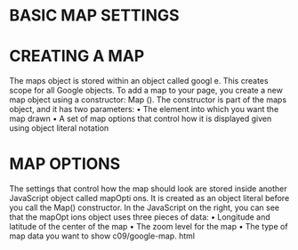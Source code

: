 # BASIC MAP SETTINGS
# CREATING A MAP
The maps object is stored within an object called googl e. This creates scope for all Google objects.
To add a map to your page, you create a new map object using a constructor: Map (). The constructor is
part of the maps object, and it has two parameters: 
• The element into which you want the map drawn
• A set of map options that control how it is displayed given using object literal notation 

# MAP OPTIONS
The settings that control how the map should look are stored inside another JavaScript object called
mapOpti ons. It is created as an object literal before you call the Map() constructor. In the JavaScript on
the right, you can see that the mapOpt ions object uses three pieces of data:
• Longitude and latitude of the center of the map
• The zoom level for the map
• The type of map data you want to show
 c09/google-map. html


<div id="map"></div>
<script src="js/google-map.js"></ script>
</body> 
function ini t() {
,
var mapOpt ions = { // Set up the map options
center: new google .maps.Latlng(40 . 782710,-73 .965310),
mapType!d: google .maps.MapType ld.ROADMAP,
zoom: 13
} ;
~ var venueMap; // Map() draws a map
~ venueMap =new google .maps.Map(document .getElementByld('map'), mapOptions} ;
2
}
function l oadScript() {
va r scri pt document . createEl ement('script '); // Create <script> element
scri pt .sr c = 'http://maps.googl eapis. com/maps/api/js?
sensor=false&callback= i nitial ize ' ;
document.body. appendChi l d(scri pt) ; //Add element to page
G) window. on 1 oad 1 oadScri pt; // Onload call 



# Erorr Handling
JavaScript can be hard to learn and everyone makes mistakes when writing it. This chapter will help you learn
how to find the errors in your code. It will also teach you how to write scripts that deal with potential errors gracefully. When you are writing JavaScript, do not expect to write it perfectly the first time.
Programming is like problem solving: you are given a puzzle and not only do you have to solve it, but you also need to create the instructions that allow the computer to solve it. too


# ORDER OF EXECUTION
To find the source of an error, it helps to know how scripts are processed.
The order in which statements are executed can be complex; some tasks cannot complete until another statement or function has been run:

# EXECUT.ION CONTEXTS 
The JavaScript interpreter uses the concept of execution contexts.
There is one global execution context; plus, each function creates a new new execution context. They correspond to variable scope. 

# EXECUTION CONTEXT & HOISTING
1: PREPARE
• The new scope is created
• Variables, functions, and arguments are created
• The value of the this keyword is determined 

2: EXECUTE
• Now it can assign values to variables
• Reference functions and run their code
• Execute statements


# ERROR OBJECTS CONTI NUED

# Syntax Error
SYNTAX IS NOT CORRECT
This is caused by incorrect use of the rules of the
language. It is often the result of a simple typo.
MISMATCHING OR UNCLOSED QUOTES
document .write ("Howdyl );
SyntaxError: Unexpect ed EOF
MISSING CLOSING BRACKET
document .getElementByid('page' I
SyntaxErr or : Expected token ' ) '
MISSING COMMA IN ARRAY
Would be same for missing] at the end
var l ist = ['Item 1', 'Item 2 ' l 'rtem 3'];
SyntaxError: Expected token ']'
MALFORMED PROPERTY NAME
It has a space but is not surrounded by quote marks
user = {f i rstl name: "Ben", lastName: "Lee"};
Synt axError: Expected an identifier but
found 'name ' instead 


# Ref erenceError
VARIABLE DOES NOT EXIST
This is caused by a variable that is not declared or is
out of scope.
VA RIABLE IS UNDECLARED
var wi dth = 12 ;
var area = width * llt!ftNU! ;
ReferenceError: Can ' t find vari able:
height
NAMED FUNCTION IS UNDEFINED
document.write ( randomFunction() ) ;
ReferenceError: Can't find variable :
randomFunction

# Ev alError
INCORRECT USE OF eval() FUNCTION
The eva l () function evaluates text through the
interpreter and runs it as code (it is not discussed
in this book). It is rare that you would see this type
of error, as browsers often throw other errors when
they are supposed to throw an Eva 1 Error. 


# UR I Error
INCORRECT USE OF URI FUNCTIONS
If these characters are not escaped in URls, they will
cause an error: / ? & I : ;
CHARACTERS ARE NOT ESCAPED
decodeURI('http: //bbc . com/ news . phplla=l');
URlError: URI error